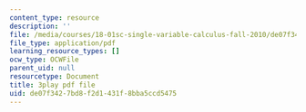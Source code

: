 ```yaml
---
content_type: resource
description: ''
file: /media/courses/18-01sc-single-variable-calculus-fall-2010/de07f3427bd8f2d1431f8bba5ccd5475_BSqNgPkeWIM.pdf
file_type: application/pdf
learning_resource_types: []
ocw_type: OCWFile
parent_uid: null
resourcetype: Document
title: 3play pdf file
uid: de07f342-7bd8-f2d1-431f-8bba5ccd5475
---
```


